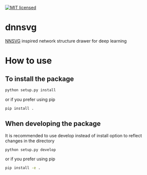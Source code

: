 [![MIT licensed](https://img.shields.io/badge/license-MIT-blue.svg)](LICENSE)

# dnnsvg
[NNSVG](http://alexlenail.me/NN-SVG/) inspired network structure drawer for deep learning

# How to use
## To install the package

```bash
python setup.py install
```

or if you prefer using pip

```bash
pip install .
```

## When developing the package

It is recommended to use develop instead of install option to reflect changes in the directory

```bash
python setup.py develop
```

or if you prefer using pip

```bash
pip install -e .
```

